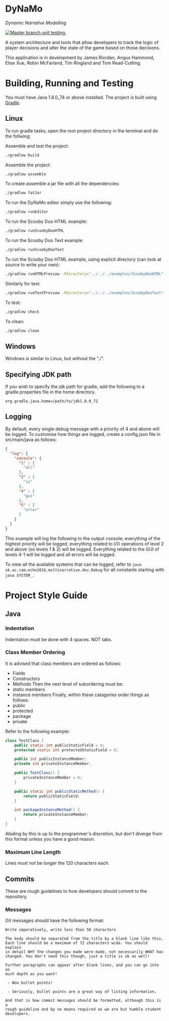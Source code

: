 DyNaMo
======
*Dynamic Narrative Modelling*

<a href="https://travis-ci.org/EchoCam/DynamicNarrative">
<img src="https://travis-ci.org/EchoCam/DynamicNarrative.svg?branch=master" title="Master branch unit testing."/>
</a>

A system architecture and tools that allow developers to track the logic of player decisions and alter the state of the game based on those decisions.

This application is in development by James Riordan, Angus Hammond, Elise Xue, Robin McFarland, Tim Ringland and Tom Read-Cutting.


Building, Running and Testing
=============================

You must have Java 1.8.0_74 or above installed. The project is built using [Gradle](http://gradle.org/).

Linux
-----
To run gradle tasks, open the root project directory in the terminal and do the
follwing:

Assemble and test the project:
```bash
./gradlew build
```

Assemble the project:
```bash
./gradlew assemble
```
To create assemble a jar file with all the dependencies:
```bash
./gradlew fatJar
```

To run the DyNaMo editor simply use the following:
```bash
./gradlew runEditor
```

To run the Scooby Doo HTML example:
```bash
./gradlew runScoobyDooHTML
```

To run the Scooby Doo Text example:
```bash
./gradlew runScoobyDooText
```
To run the Scooby Doo HTML example, using explicit directory (can look at source
  to write your own):
```bash
./gradlew runHTMLPreview -Pdirectory="../../../examples/ScoobyDooHTML"
```

Similarly for text:
```bash
./gradlew runTextPreview -Pdirectory="../../../examples/ScoobyDooText"
```

To test:
```bash
./gradlew check
```

To clean:
```bash
./gradlew clean
```

Windows
-------
Windows is similar to Linux, but without the "./".


Specifying JDK path
-------------------
If you wish to specify the jdk path for gradle, add the following to a gradle.properties file in the home directory.

```
org.gradle.java.home=/path/to/jdk1.8.0_72
```

Logging
-------
By default, every single debug message with a priority of 4 and above will be logged.
To customise how things are logged, create a config.json file in src/main/java as follows:

```json
{
  "log": {
    "console": {
      "1" : [
        "all"  
      ],
      "2" : [
        "io"  
      ],
      "4" : [
        "gui"            
      ],
      "5" : [
        "error"
      ]
    }
  }
}
```

This example will log the following to the output console; everything of the highest priority will be logged,
everything related to I/O operations of level 2 and above (so levels 1 & 2) will be logged. Everything related
to the GUI of levels 4-1 will be logged and all errors will be logged.

To view all the available systems that can be logged, refer to ```java uk.ac.cam.echo2016.multinarrative.dev.Debug```
for all constants starting with ```java SYSTEM_```.

Project Style Guide
===================

Java
----

### Indentation
Indentation must be done with 4 spaces. NOT tabs.

### Class Member Ordering
It is advised that class members are ordered as follows:
 - Fields
 - Constructors
 - Methods
Then the next level of subordering must be:
 - static members
 - instance members
Finally, within these catagories order things as follows:
 - public
 - protected
 - package
 - private

Refer to the following example:
```java
class TestClass {
    public static int publicStaticField = 0;
    protected static int protectedStaticField = 0;

    public int publicInstanceMember;
    private int privateInstanceMember;

    public TestClass() {
        privateInstanceMember = 0;
    }

    public static int publicStaticMethod() {
        return publicStaticField;
    }

    int packageInstanceMethod() {
        return privateInstanceMember;
    }
}
```
Abiding by this is up to the programmer's discretion, but don't diverge from this format unless you have a good reason.

### Maximum Line Length
Lines must not be longer the 120 characters each.


Commits
-------
These are rough guidelines to how developers should commit to the repository.

### Messages

Git messages should have the following format:

```
Write imperatively, write less than 50 characters

The body should be separated from the title by a blank line like this.
Each line should be a maximum of 72 characters wide. You should explain
in detail WHY the changes you made were made, not necessarily WHAT has
changed. You don't need this though, just a title is ok as well!

Further paragraphs can appear after blank lines, and you can go into as
much depth as you want!

 - Woo bullet points!

 - Seriously, bullet points are a great way of listing information.

And that is how commit messages should be formatted, although this is a
rough guideline and by no means required as we are but humble student
developers.
```

